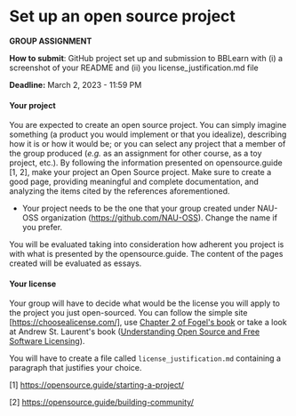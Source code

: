 # Set up an open source project

**GROUP ASSIGNMENT**

**How to submit**: GitHub project set up and submission to BBLearn with (i) a screenshot of your README and (ii) you license_justification.md file

**Deadline:** March 2, 2023 - 11:59 PM

#### Your project
You are expected to create an open source project. You can simply imagine something (a product you would implement or that you idealize), describing how it is or how it would be; or you can select any project that a member of the group produced (*e.g.* as an assignment for other course, as a toy project, etc.). By following the information presented on opensource.guide [1, 2], make your project an Open Source project. Make sure to create a good page, providing meaningful and complete documentation, and analyzing the items cited by the references aforementioned. 

* Your project needs to be the one that your group created under  NAU-OSS organization (https://github.com/NAU-OSS). Change the name if you prefer.

You will be evaluated taking into consideration how adherent you project is with what is presented by the opensource.guide. The content of the pages created will be evaluated as essays. 

#### Your license
Your group will have to decide what would be the license you will apply to the project you just open-sourced. You can follow the simple site [https://choosealicense.com/], use [Chapter 2 of Fogel's book](https://producingoss.com/en/license-quickstart.html) or take a look at Andrew St. Laurent's book ([Understanding Open Source and Free Software Licensing](https://www.oreilly.com/openbook/osfreesoft/book/index.html)).

You will have to create a file called ``license_justification.md`` containing a paragraph that justifies your choice. 

[1] https://opensource.guide/starting-a-project/

[2] https://opensource.guide/building-community/
